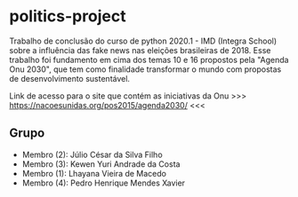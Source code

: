 # politics-project

Trabalho de conclusão do curso de python 2020.1 - IMD (Integra School) sobre a influência das fake news nas eleições brasileiras de 2018. Esse trabalho foi fundamento em cima dos temas 10 e 16 propostos pela "Agenda Onu 2030", que tem como finalidade transformar o mundo com propostas de desenvolvimento sustentável.

Link de acesso para o site que contém as iniciativas da Onu >>> https://nacoesunidas.org/pos2015/agenda2030/ <<<

## Grupo
<ul>
<li>Membro (2): Júlio César da Silva Filho</li>
<li>Membro (3): Kewen Yuri Andrade da Costa</li>
<li>Membro (1): Lhayana Vieira de Macedo</li>
<li>Membro (4): Pedro Henrique Mendes Xavier</li>
  </ul>
